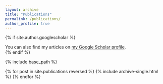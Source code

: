 ```yaml
---
layout: archive
title: "Publications"
permalink: /publications/
author_profile: true
---
```


{% if site.author.googlescholar %}
  <div class="wordwrap">You can also find my articles on <a href="{{https://scholar.google.com/citations?user=dkB0A4wAAAAJ}}">my Google Scholar profile</a>.</div>
{% endif %}

{% include base_path %}

{% for post in site.publications reversed %}
  {% include archive-single.html %}
{% endfor %}